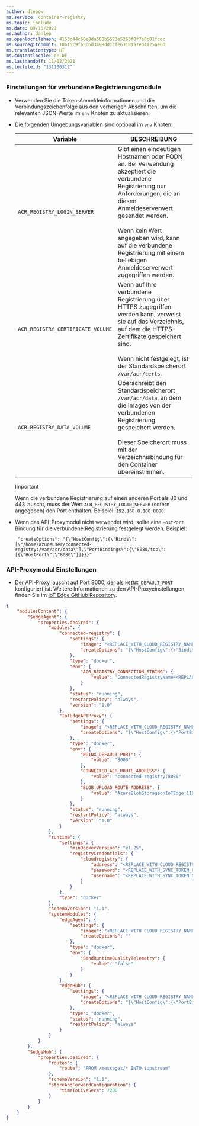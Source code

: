 ```yaml
---
author: dlepow
ms.service: container-registry
ms.topic: include
ms.date: 09/10/2021
ms.author: danlep
ms.openlocfilehash: 4153c44c60e8da560b5523e5263f0f7e0c81fcec
ms.sourcegitcommit: 106f5c9fa5c6d3498dd1cfe63181a7ed4125ae6d
ms.translationtype: HT
ms.contentlocale: de-DE
ms.lasthandoff: 11/02/2021
ms.locfileid: "131100312"
---
```

### <a name="connected-registry-module-settings"></a>Einstellungen für verbundene Registrierungsmodule

* Verwenden Sie die Token-Anmeldeinformationen und die Verbindungszeichenfolge aus den vorherigen Abschnitten, um die relevanten JSON-Werte im `env` Knoten zu aktualisieren. 
* Die folgenden Umgebungsvariablen sind optional im `env` Knoten:

    |Variable  |BESCHREIBUNG  |
    |---------|---------|
    | `ACR_REGISTRY_LOGIN_SERVER` |  Gibt einen eindeutigen Hostnamen oder FQDN an. Bei Verwendung akzeptiert die verbundene Registrierung nur Anforderungen, die an diesen Anmeldeserverwert gesendet werden. <br/><br/>Wenn kein Wert angegeben wird, kann auf die verbundene Registrierung mit einem beliebigen Anmeldeserverwert zugegriffen werden.  |
    |`ACR_REGISTRY_CERTIFICATE_VOLUME`     |   Wenn auf Ihre verbundene Registrierung über HTTPS zugegriffen werden kann, verweist sie auf das Verzeichnis, auf dem die HTTPS-Zertifikate gespeichert sind.<br/><br/>Wenn nicht festgelegt, ist der Standardspeicherort `/var/acr/certs`.      |
    |`ACR_REGISTRY_DATA_VOLUME`     |  Überschreibt den Standardspeicherort `/var/acr/data`, an dem die Images von der verbundenen Registrierung gespeichert werden.<br/><br/>Dieser Speicherort muss mit der Verzeichnisbindung für den Container übereinstimmen.       |

    > [!IMPORTANT]
    > Wenn die verbundene Registrierung auf einen anderen Port als 80 und 443 lauscht, muss der Wert `ACR_REGISTRY_LOGIN_SERVER` (sofern angegeben) den Port enthalten. Beispiel: `192.168.0.100:8080`.
* Wenn das API-Proxymodul nicht verwendet wird, sollte eine `HostPort` Bindung für die verbundene Registrierung festgelegt werden. Beispiel:

    ```azurecli
     "createOptions": "{\"HostConfig\":{\"Binds\":[\"/home/azureuser/connected-registry:/var/acr/data\"],\"PortBindings\":{\"8080/tcp\":[{\"HostPort\":\"8080\"}]}}}"
    ```

### <a name="api-proxy-module-settings"></a>API-Proxymodul Einstellungen

* Der API-Proxy lauscht auf Port 8000, der als `NGINX_DEFAULT_PORT` konfiguriert ist. Weitere Informationen zu den API-Proxyeinstellungen finden Sie im [IoT Edge GitHub Repository](https://github.com/Azure/iotedge/tree/master/edge-modules/api-proxy-module). 

```json
{
    "modulesContent": {
        "$edgeAgent": {
            "properties.desired": {
                "modules": {
                    "connected-registry": {
                        "settings": {
                            "image": "<REPLACE_WITH_CLOUD_REGISTRY_NAME>.azurecr.io/acr/connected-registry:0.5.0",
                            "createOptions": "{\"HostConfig\":{\"Binds\":[\"/home/azureuser/connected-registry:/var/acr/data\"]}}"
                        },
                        "type": "docker",
                        "env": {
                            "ACR_REGISTRY_CONNECTION_STRING": {
                                "value": "ConnectedRegistryName=<REPLACE_WITH_CONNECTED_REGISTRY_NAME>;SyncTokenName=<REPLACE_WITH_SYNC_TOKEN_NAME>;SyncTokenPassword=REPLACE_WITH_SYNC_TOKEN_PASSWORD;ParentGatewayEndpoint=<REPLACE_WITH_CLOUD_REGISTRY_NAME>.<REPLACE_WITH_CLOUD_REGISTRY_REGION>.data.azurecr.io;ParentEndpointProtocol=https"
                            }
                        },
                        "status": "running",
                        "restartPolicy": "always",
                        "version": "1.0"
                    },
                    "IoTEdgeAPIProxy": {
                        "settings": {
                            "image": "<REPLACE_WITH_CLOUD_REGISTRY_NAME>.azurecr.io/azureiotedge-api-proxy:1.1.2",
                            "createOptions": "{\"HostConfig\":{\"PortBindings\":{\"8000/tcp\":[{\"HostPort\":\"8000\"}]}}}"
                        },
                        "type": "docker",
                        "env": {
                            "NGINX_DEFAULT_PORT": {
                                "value": "8000"
                            },
                            "CONNECTED_ACR_ROUTE_ADDRESS": {
                                "value": "connected-registry:8080"
                            },
                            "BLOB_UPLOAD_ROUTE_ADDRESS": {
                                "value": "AzureBlobStorageonIoTEdge:11002"
                            }
                        },
                        "status": "running",
                        "restartPolicy": "always",
                        "version": "1.0"
                    }
                },
                "runtime": {
                    "settings": {
                        "minDockerVersion": "v1.25",
                        "registryCredentials": {
                            "cloudregistry": {
                                "address": "<REPLACE_WITH_CLOUD_REGISTRY_NAME>.azurecr.io",
                                "password": "<REPLACE_WITH_SYNC_TOKEN_PASSWORD>",
                                "username": "<REPLACE_WITH_SYNC_TOKEN_NAME>"
                            }
                        }
                    },
                    "type": "docker"
                },
                "schemaVersion": "1.1",
                "systemModules": {
                    "edgeAgent": {
                        "settings": {
                            "image": "<REPLACE_WITH_CLOUD_REGISTRY_NAME>.azurecr.io/azureiotedge-agent:1.2.4",
                            "createOptions": ""
                        },
                        "type": "docker",
                        "env": {
                            "SendRuntimeQualityTelemetry": {
                                "value": "false"
                            }
                        }
                    },
                    "edgeHub": {
                        "settings": {
                            "image": "<REPLACE_WITH_CLOUD_REGISTRY_NAME>.azurecr.io/azureiotedge-hub:1.2.4",
                            "createOptions": "{\"HostConfig\":{\"PortBindings\":{\"443/tcp\":[{\"HostPort\":\"443\"}],\"5671/tcp\":[{\"HostPort\":\"5671\"}],\"8883/tcp\":[{\"HostPort\":\"8883\"}]}}}"
                        },
                        "type": "docker",
                        "status": "running",
                        "restartPolicy": "always"
                    }
                }
            }
        },
        "$edgeHub": {
            "properties.desired": {
                "routes": {
                    "route": "FROM /messages/* INTO $upstream"
                },
                "schemaVersion": "1.1",
                "storeAndForwardConfiguration": {
                    "timeToLiveSecs": 7200
                }
            }
        }
    }
}
```
